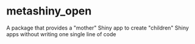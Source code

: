 # metashiny_open
A package that provides a "mother" Shiny app to create "children" Shiny apps without writing one single line of code 
